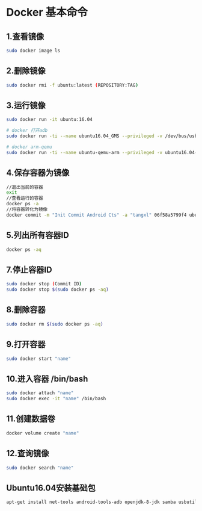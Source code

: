 # **Docker 基本命令**



## 1.**查看镜像**

```bash
sudo docker image ls
```



## 2.删除镜像

```bash
sudo docker rmi -f ubuntu:latest (REPOSITORY:TAG)
```



## 3.**运行镜像**

```bash
sudo docker run -it ubuntu:16.04

# docker 打开adb
sudo docker run -ti --name ubuntu16.04_GMS --privileged -v /dev/bus/usb:/dev/bus/usb -v /home/linux/Tool/gms:/userdata  ubuntu16.04-gms-v1

# docker arm-qemu
sudo docker run -ti --name ubuntu-qemu-arm --privileged -v ubuntu16.04-arm-qemu:/userdata  ubuntu:16.04
```



## 4.**保存容器为镜像**

```bash
//退出当前的容器
exit
//查看运行的容器
docker ps -a
//将容器转化为镜像
docker commit -m "Init Commit Android Cts" -a "tangxl" 06f58a5799f4 ubuntu-android9-cts
```



## 5.**列出所有容器ID**

```bash
docker ps -aq
```




## 7.**停止容器ID**

```bash
sudo docker stop (Commit ID) 
sudo docker stop $(sudo docker ps -aq)
```



## 8.**删除容器**

```bash
sudo docker rm $(sudo docker ps -aq)
```



## 9.打开容器

```bash
sudo docker start "name"
```



## 10.进入容器 /bin/bash

```bash
sudo docker attach "name"
sudo docker exec -it "name" /bin/bash
```



## 11.创建数据卷

```bash
docker volume create "name"
```



## 12.查询镜像

```bash
sudo docker search "name"
```





## **Ubuntu16.04安装基础包**

```bash
apt-get install net-tools android-tools-adb openjdk-8-jdk samba usbutils inetutils-ping openssh-server udev vim
```

